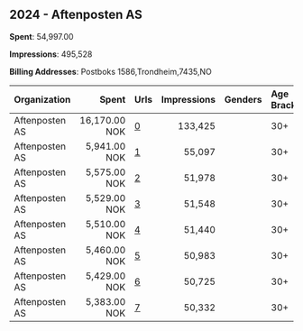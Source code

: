 ## 2024 - Aftenposten AS 
**Spent**: 54,997.00

**Impressions**: 495,528

**Billing Addresses**: Postboks 1586,Trondheim,7435,NO

|Organization|Spent|Urls|Impressions|Genders|Age Brackets|Country Codes|
|:---|---:|:---|---:|:---|:---|:---|
|Aftenposten AS|16,170.00 NOK|[0](https://www.snap.com/political-ads/asset/8040fa1483b64c7cc69b0ecdc68583e7232a9d6bd3fe9059de03226e65a61173?mediaType=mp4)|133,425||30+|norway|
|Aftenposten AS|5,941.00 NOK|[1](https://www.snap.com/political-ads/asset/adcdb818144b2479179d7f5fe64aaee1dcd6320f24aa185f67fe42a30cffe36c?mediaType=mp4)|55,097||30+|norway|
|Aftenposten AS|5,575.00 NOK|[2](https://www.snap.com/political-ads/asset/3db309b26624779aaa805cc7539227db0072c7d7920a133ff823d2dc6c9f61e5?mediaType=mp4)|51,978||30+|norway|
|Aftenposten AS|5,529.00 NOK|[3](https://www.snap.com/political-ads/asset/889a9dfd5b2d66be4665783f685a23bb03fc6e119ae3956a98e2a31d00075af4?mediaType=mp4)|51,548||30+|norway|
|Aftenposten AS|5,510.00 NOK|[4](https://www.snap.com/political-ads/asset/a7cefb12f308850e6a1b0291ff3a03079201b8f7314d6340bfbd342a889b7f0e?mediaType=mp4)|51,440||30+|norway|
|Aftenposten AS|5,460.00 NOK|[5](https://www.snap.com/political-ads/asset/6119bcb3818adbf04f01e44805ea1dfe060390b420c515dd54bbe9d0a1da4354?mediaType=mp4)|50,983||30+|norway|
|Aftenposten AS|5,429.00 NOK|[6](https://www.snap.com/political-ads/asset/16534b5d1fc5d9e44ed5da43704d1e7fc59580bed4266120e48e016db141dc89?mediaType=mp4)|50,725||30+|norway|
|Aftenposten AS|5,383.00 NOK|[7](https://www.snap.com/political-ads/asset/fbd97791d10ced8f533a50154068741b51d0ab21a99142c4d4259266c9653e89?mediaType=mp4)|50,332||30+|norway|
